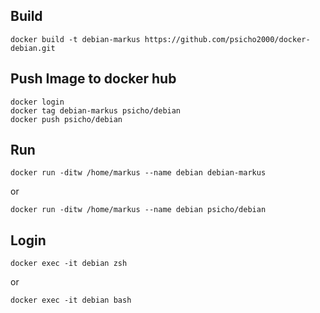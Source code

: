 ## Build
`docker build -t debian-markus https://github.com/psicho2000/docker-debian.git`

## Push Image to docker hub
```
docker login
docker tag debian-markus psicho/debian
docker push psicho/debian
```

## Run
`docker run -ditw /home/markus --name debian debian-markus`

or

`docker run -ditw /home/markus --name debian psicho/debian`

## Login
`docker exec -it debian zsh`

or

`docker exec -it debian bash`